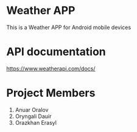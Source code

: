 # Weather APP
This is a Weather APP for Android mobile devices

# API documentation
https://www.weatherapi.com/docs/


# Project Members

1) Anuar Oralov
2) Oryngali Dauir
3) Orazkhan Erasyl
